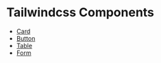 # Tailwindcss Components

- [Card](https://chozinthet.github.io/tailwindcss-components/card.html)
- [Button](https://chozinthet.github.io/tailwindcss-components/buttons.html)
- [Table](https://chozinthet.github.io/tailwindcss-components/table.html)
- [Form](https://chozinthet.github.io/tailwindcss-components/form.html)
